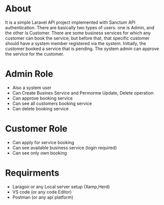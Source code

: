 

# About

It is a simple Laravel API project implemented with Sanctum API authentication. There are basically two types of users: one is Admin, and the other is Customer. There are some business services for which any customer can book the service, but before that, that specific customer should have a system member registered via the system. Initially, the customer booked a service that is pending. The system admin can approve the service for the customer.

# Admin Role

- Also a system user
- Can Create Busines Service and Permorme Update, Delete operation
- Can approve booking service
- Can see all customers booking service
- Can delete booking service

# Customer Role

- Can apply for service booking
- Can see available business service (login required)
- Can see only own booking

# Requirments

- Laragon or any Local server setup (Xamp,Herd)
- VS code (or any code Editor)
- Postman (or any api platform)

